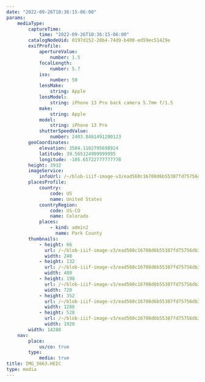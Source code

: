 ```yaml
---
date: "2022-09-26T10:36:15-06:00"
params:
    mediaType:
        captureTime:
            time: "2022-09-26T10:36:15-06:00"
        catalogNodeUid: 0197d152-28b4-74d9-b400-ed59ec51429e
        exifProfile:
            apertureValue:
                number: 1.5
            focalLength:
                number: 5.7
            iso:
                number: 50
            lensMake:
                string: Apple
            lensModel:
                string: iPhone 13 Pro back camera 5.7mm f/1.5
            make:
                string: Apple
            model:
                string: iPhone 13 Pro
            shutterSpeedValue:
                number: 2403.8461491200123
        geoCoordinates:
            elevation: 3584.1182795698924
            latitude: 39.565124999999995
            longitude: -105.65722777777778
        height: 3932
        imageService:
            infoUrl: /~/blob-iiif-image-v3/ead560c16708d6b55387fd75756db32159e69433b4dbe6324a012ff0164e9058/info.json
        placesProfile:
            country:
                code: US
                name: United States
            countryRegion:
                code: US-CO
                name: Colorado
            places:
                - kind: admin2
                  name: Park County
        thumbnails:
            - height: 66
              url: /~/blob-iiif-image-v3/ead560c16708d6b55387fd75756db32159e69433b4dbe6324a012ff0164e9058/full/240%2C66/0/default.jpg
              width: 240
            - height: 132
              url: /~/blob-iiif-image-v3/ead560c16708d6b55387fd75756db32159e69433b4dbe6324a012ff0164e9058/full/480%2C132/0/default.jpg
              width: 480
            - height: 198
              url: /~/blob-iiif-image-v3/ead560c16708d6b55387fd75756db32159e69433b4dbe6324a012ff0164e9058/full/720%2C198/0/default.jpg
              width: 720
            - height: 352
              url: /~/blob-iiif-image-v3/ead560c16708d6b55387fd75756db32159e69433b4dbe6324a012ff0164e9058/full/1280%2C352/0/default.jpg
              width: 1280
            - height: 528
              url: /~/blob-iiif-image-v3/ead560c16708d6b55387fd75756db32159e69433b4dbe6324a012ff0164e9058/full/1920%2C528/0/default.jpg
              width: 1920
        width: 14288
    nav:
        place:
            us/co: true
        type:
            media: true
title: IMG_5663.HEIC
type: media
---
```

